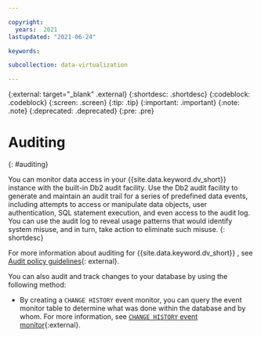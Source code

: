```yaml
---

copyright:
  years:  2021
lastupdated: "2021-06-24"

keywords: 

subcollection: data-virtualization

---
```


<!-- Attribute definitions --> 
{:external: target="_blank" .external}
{:shortdesc: .shortdesc}
{:codeblock: .codeblock}
{:screen: .screen}
{:tip: .tip}
{:important: .important}
{:note: .note}
{:deprecated: .deprecated}
{:pre: .pre}

# Auditing
{: #auditing}

You can monitor data access in your {{site.data.keyword.dv_short}}  instance with the built-in Db2 audit facility. Use the Db2 audit facility to generate and maintain an audit trail for a series of predefined data events, including attempts to access or manipulate data objects, user authentication, SQL statement execution, and even access to the audit log. You can use the audit log to reveal usage patterns that would identify system misuse, and in turn, take action to eliminate such misuse.
{: shortdesc}

For more information about auditing for {{site.data.keyword.dv_short}} , see [Audit policy guidelines](https://dataplatform.cloud.ibm.com/docs/content/dvaas/dv-object-management.html){: external}.


You can also audit and track changes to your database by using the following method:
* By creating a `CHANGE HISTORY` event monitor, you can query the event monitor table to determine what was done within the database and by whom. For more information, see [`CHANGE HISTORY` event monitor](https://www.ibm.com/support/knowledgecenter/en/SSEPGG_11.1.0/com.ibm.db2.luw.sql.ref.doc/doc/r0059363.html){:external}.